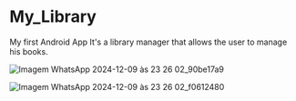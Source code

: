 # My_Library
My first Android App
It's a library manager that allows the user to manage his books.


![Imagem WhatsApp 2024-12-09 às 23 26 02_90be17a9](https://github.com/user-attachments/assets/c0896c2b-3493-42fa-8eb5-3babb0c2503f)



![Imagem WhatsApp 2024-12-09 às 23 26 02_f0612480](https://github.com/user-attachments/assets/8cc40665-2225-4574-b667-9d4f56bd56d9)
